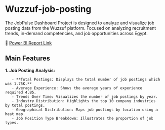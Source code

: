 # Wuzzuf-job-posting
The JobPulse Dashboard Project is designed to analyze and visualize job posting data from the Wuzzuf platform. Focused on analyzing recruitment trends, in-demand competencies, and job opportunities across Egypt.

🔗 [Power BI Report Link](https://app.powerbi.com/view?r=eyJrIjoiNzg4YzM5ZTYtZjVjYS00OWY2LTk2OGEtNjk0OWUxYWVmMjk5IiwidCI6Ijk1Y2Q0NmVkLTYwMzktNDczOC04NTA3LWQ0ODYxNjBkZWIyZSJ9)

## Main Features
 **1. Job Posting Analysis:**
 
       - **Total Postings: Displays the total number of job postings which was 1.75K.**
       - Average Experience: Shows the average years of experience required 4.85.
       - Trends Over Time: Visualizes the number of job postings by year. 
       - Industry Distribution: Highlights the top 10 company industries by total postings.
       - Geographical Distribution: Maps job postings by location using a heat map.
       - Job Position Type Breakdown: Illustrates the proportion of job types. 





